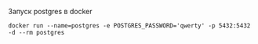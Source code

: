 Запуск postgres в docker
```console
docker run --name=postgres -e POSTGRES_PASSWORD='qwerty' -p 5432:5432 -d --rm postgres
```

